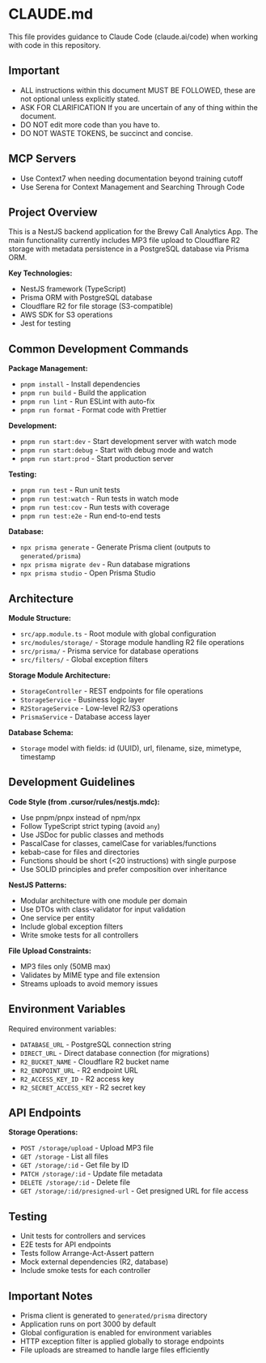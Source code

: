 # CLAUDE.md

This file provides guidance to Claude Code (claude.ai/code) when working with code in this repository.

## Important
- ALL instructions within this document MUST BE FOLLOWED, these are not optional unless explicitly stated.
- ASK FOR CLARIFICATION If you are uncertain of any of thing within the document.
- DO NOT edit more code than you have to.
- DO NOT WASTE TOKENS, be succinct and concise.

## MCP Servers
- Use Context7 when needing documentation beyond training cutoff
- Use Serena for Context Management and Searching Through Code

## Project Overview

This is a NestJS backend application for the Brewy Call Analytics App. The main functionality currently includes MP3 file upload to Cloudflare R2 storage with metadata persistence in a PostgreSQL database via Prisma ORM.

**Key Technologies:**
- NestJS framework (TypeScript)
- Prisma ORM with PostgreSQL database
- Cloudflare R2 for file storage (S3-compatible)
- AWS SDK for S3 operations
- Jest for testing

## Common Development Commands

**Package Management:**
- `pnpm install` - Install dependencies
- `pnpm run build` - Build the application
- `pnpm run lint` - Run ESLint with auto-fix
- `pnpm run format` - Format code with Prettier

**Development:**
- `pnpm run start:dev` - Start development server with watch mode
- `pnpm run start:debug` - Start with debug mode and watch
- `pnpm run start:prod` - Start production server

**Testing:**
- `pnpm run test` - Run unit tests
- `pnpm run test:watch` - Run tests in watch mode
- `pnpm run test:cov` - Run tests with coverage
- `pnpm run test:e2e` - Run end-to-end tests

**Database:**
- `npx prisma generate` - Generate Prisma client (outputs to `generated/prisma`)
- `npx prisma migrate dev` - Run database migrations
- `npx prisma studio` - Open Prisma Studio

## Architecture

**Module Structure:**
- `src/app.module.ts` - Root module with global configuration
- `src/modules/storage/` - Storage module handling R2 file operations
- `src/prisma/` - Prisma service for database operations
- `src/filters/` - Global exception filters

**Storage Module Architecture:**
- `StorageController` - REST endpoints for file operations
- `StorageService` - Business logic layer
- `R2StorageService` - Low-level R2/S3 operations
- `PrismaService` - Database access layer

**Database Schema:**
- `Storage` model with fields: id (UUID), url, filename, size, mimetype, timestamp

## Development Guidelines

**Code Style (from .cursor/rules/nestjs.mdc):**
- Use pnpm/pnpx instead of npm/npx
- Follow TypeScript strict typing (avoid `any`)
- Use JSDoc for public classes and methods
- PascalCase for classes, camelCase for variables/functions
- kebab-case for files and directories
- Functions should be short (<20 instructions) with single purpose
- Use SOLID principles and prefer composition over inheritance

**NestJS Patterns:**
- Modular architecture with one module per domain
- Use DTOs with class-validator for input validation
- One service per entity
- Include global exception filters
- Write smoke tests for all controllers

**File Upload Constraints:**
- MP3 files only (50MB max)
- Validates by MIME type and file extension
- Streams uploads to avoid memory issues

## Environment Variables

Required environment variables:
- `DATABASE_URL` - PostgreSQL connection string
- `DIRECT_URL` - Direct database connection (for migrations)
- `R2_BUCKET_NAME` - Cloudflare R2 bucket name
- `R2_ENDPOINT_URL` - R2 endpoint URL
- `R2_ACCESS_KEY_ID` - R2 access key
- `R2_SECRET_ACCESS_KEY` - R2 secret key

## API Endpoints

**Storage Operations:**
- `POST /storage/upload` - Upload MP3 file
- `GET /storage` - List all files
- `GET /storage/:id` - Get file by ID
- `PATCH /storage/:id` - Update file metadata
- `DELETE /storage/:id` - Delete file
- `GET /storage/:id/presigned-url` - Get presigned URL for file access

## Testing

- Unit tests for controllers and services
- E2E tests for API endpoints
- Tests follow Arrange-Act-Assert pattern
- Mock external dependencies (R2, database)
- Include smoke tests for each controller

## Important Notes

- Prisma client is generated to `generated/prisma` directory
- Application runs on port 3000 by default
- Global configuration is enabled for environment variables
- HTTP exception filter is applied globally to storage endpoints
- File uploads are streamed to handle large files efficiently